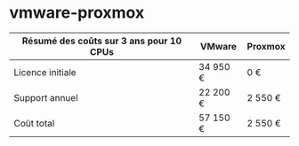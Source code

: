 # vmware-proxmox

| Résumé des coûts sur 3 ans pour 10 CPUs | VMware     | Proxmox  |
|-----------------------------------------|------------|----------|
| Licence initiale                        | 34 950 €   | 0 €      |
| Support annuel                          | 22 200 €   | 2 550 €  |
| Coût total                              | 57 150 €   | 2 550 €  |

